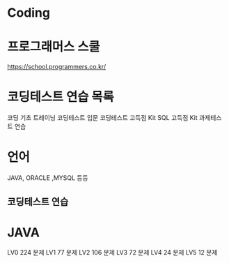 # Coding

# 프로그래머스 스쿨
https://school.programmers.co.kr/

# 코딩테스트 연습 목록

코딩 기초 트레이닝
코딩테스트 입문
코딩테스트 고득점 Kit
SQL 고득점 Kit
과제테스트 연습

# 언어
JAVA, ORACLE ,MYSQL 등등


## 코딩테스트 연습
# JAVA
LV0 224 문제
LV1 77 문제
LV2 106 문제
LV3 72 문제
LV4 24 문제
LV5 12 문제

